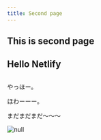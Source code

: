 ```yaml
---
title: Second page
---
```

## This is second page

## 

## Hello Netlify

## 

やっほー。

ほわーーー。

まだまだまだ〜〜〜


![null](/upload/netlify_service.png)

